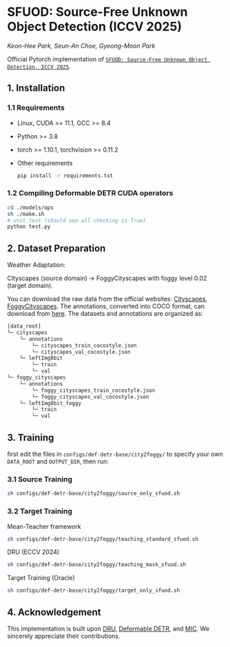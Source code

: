 # SFUOD: Source-Free Unknown Object Detection (ICCV 2025)
*Keon-Hee Park, Seun-An Choe, Gyeong-Moon Park*

Official Pytorch implementation of [`SFUOD: Source-Free Unknown Object Detection, ICCV 2025`](https://arxiv.org/pdf/2507.17373).


## 1. Installation

### 1.1 Requirements

- Linux, CUDA >= 11.1, GCC >= 8.4

- Python >= 3.8

- torch >= 1.10.1, torchvision >= 0.11.2

- Other requirements

  ```bash
  pip install -r requirements.txt
  ```

### 1.2 Compiling Deformable DETR CUDA operators

```bash
cd ./models/ops
sh ./make.sh
# unit test (should see all checking is True)
python test.py
```

## 2. Dataset Preparation

Weather Adaptation:

 Cityscapes (source domain) → FoggyCityscapes with foggy level 0.02 (target domain).

You can download the raw data from the official websites: [Cityscapes](https://www.cityscapes-dataset.com/downloads/),  [FoggyCityscapes](https://www.cityscapes-dataset.com/downloads/).  The annotations, converted into COCO format, can download from [here](https://drive.google.com/file/d/1qa6rXaVqWuef_YA5q4oUJH2v385mDtpp/view?usp=sharing).
The datasets and annotations are organized as:

```bash
[data_root]
└─ cityscapes
	└─ annotations
		└─ cityscapes_train_cocostyle.json
		└─ cityscapes_val_cocostyle.json
	└─ leftImg8bit
		└─ train
		└─ val
└─ foggy_cityscapes
	└─ annotations
		└─ foggy_cityscapes_train_cocostyle.json
		└─ foggy_cityscapes_val_cocostyle.json
	└─ leftImg8bit_foggy
		└─ train
		└─ val
```

## 3. Training
first edit the files in `configs/def-detr-base/city2foggy/` to specify your own `DATA_ROOT` and `OUTPUT_DIR`, then run:

### 3.1 Source Training
```bash
sh configs/def-detr-base/city2foggy/source_only_sfuod.sh
```
### 3.2 Target Training
Mean-Teacher framework
```bash
sh configs/def-detr-base/city2foggy/teaching_standard_sfuod.sh
```
DRU (ECCV 2024)
```bash
sh configs/def-detr-base/city2foggy/teaching_mask_sfuod.sh
```
Target Training (Oracle)
```bash
sh configs/def-detr-base/city2foggy/target_only_sfuod.sh
```


## 4. Acknowledgement
This implementation is built upon [DRU](https://github.com/lbktrinh/DRU), [Deformable DETR](https://github.com/fundamentalvision/Deformable-DETR), and [MIC](https://github.com/lhoyer/MIC). We sincerely appreciate their contributions.
